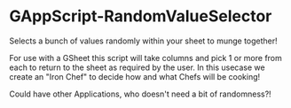 # GAppScript-RandomValueSelector
Selects a bunch of values randomly within your sheet to munge together!

For use with a GSheet this script will take columns and pick 1 or more
from each to return to the sheet as required by the user. In this
usecase we create an "Iron Chef" to decide how and what Chefs will be
cooking!

Could have other Applications, who doesn't need a bit of randomness?!
